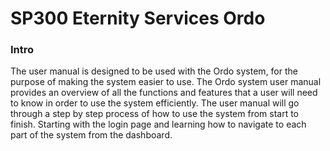 # SP300 Eternity Services Ordo

### Intro
The user manual is designed to be used with the Ordo system, for the purpose of making the system 
easier to use. The Ordo system user manual provides an overview of all the functions and features that a 
user will need to know in order to use the system efficiently. The user manual will go through a step by 
step process of how to use the system from start to finish. Starting with the login page and learning how to 
navigate to each part of the system from the dashboard.
